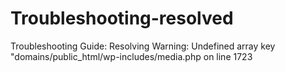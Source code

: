 # Troubleshooting-resolved
Troubleshooting Guide: Resolving Warning: Undefined array key "domains/public_html/wp-includes/media.php on line 1723
